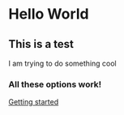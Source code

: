 # Hello World
## This is a test

I am trying to do something cool

### All these options work!

[Getting started](/getting-started.md)
